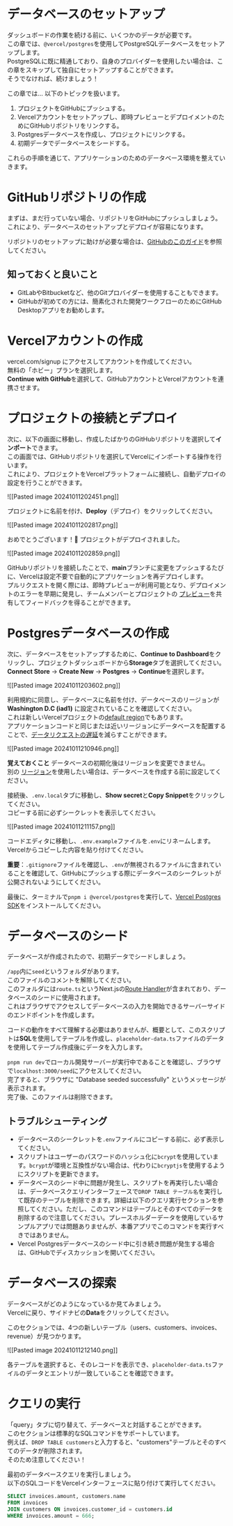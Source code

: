 # データベースのセットアップ
ダッシュボードの作業を続ける前に、いくつかのデータが必要です。  
この章では、`@vercel/postgres`を使用してPostgreSQLデータベースをセットアップします。  
PostgreSQLに既に精通しており、自身のプロバイダーを使用したい場合は、この章をスキップして独自にセットアップすることができます。  
そうでなければ、続けましょう！  

この章では... 以下のトピックを扱います。  

1. プロジェクトをGitHubにプッシュする。
2. Vercelアカウントをセットアップし、即時プレビューとデプロイメントのためにGitHubリポジトリをリンクする。
3. Postgresデータベースを作成し、プロジェクトにリンクする。
4. 初期データでデータベースをシードする。

これらの手順を通じて、アプリケーションのためのデータベース環境を整えていきます。  

# GitHubリポジトリの作成
まずは、まだ行っていない場合、リポジトリをGitHubにプッシュしましょう。  
これにより、データベースのセットアップとデプロイが容易になります。  

リポジトリのセットアップに助けが必要な場合は、[GitHubのこのガイド](https://help.github.com/en/github/getting-started-with-github/create-a-repo)を参照してください。  

## 知っておくと良いこと

- GitLabやBitbucketなど、他のGitプロバイダーを使用することもできます。
- GitHubが初めての方には、簡素化された開発ワークフローのためにGitHub Desktopアプリをお勧めします。

# Vercelアカウントの作成
vercel.com/signup にアクセスしてアカウントを作成してください。  
無料の「ホビー」プランを選択します。  
**Continue with GitHub**を選択して、GitHubアカウントとVercelアカウントを連携させます。  

# プロジェクトの接続とデプロイ
次に、以下の画面に移動し、作成したばかりのGitHubリポジトリを選択して**インポート**できます。  
この画面では、GitHubリポジトリを選択してVercelにインポートする操作を行います。  
これにより、プロジェクトをVercelプラットフォームに接続し、自動デプロイの設定を行うことができます。  

![[Pasted image 20241011202451.png]]

プロジェクトに名前を付け、**Deploy**（デプロイ）をクリックしてください。  

![[Pasted image 20241011202817.png]]

おめでとうございます！🎉 プロジェクトがデプロイされました。

![[Pasted image 20241011202859.png]]

GitHubリポジトリを接続したことで、**main**ブランチに変更をプッシュするたびに、Vercelは設定不要で自動的にアプリケーションを再デプロイします。  
プルリクエストを開く際には、即時プレビューが利用可能となり、デプロイメントのエラーを早期に発見し、チームメンバーとプロジェクトの [プレビュー](https://vercel.com/docs/deployments/preview-deployments#preview-urls)を共有してフィードバックを得ることができます。  

# Postgresデータベースの作成
次に、データベースをセットアップするために、**Continue to Dashboard**をクリックし、プロジェクトダッシュボードから**Storage**タブを選択してください。  
**Connect Store** → **Create New** → **Postgres** → **Continue**を選択します。

![[Pasted image 20241011203602.png]]

利用規約に同意し、データベースに名前を付け、データベースのリージョンが **Washington D.C (iad1)** に設定されていることを確認してください。  
これは新しいVercelプロジェクトの[default region](https://vercel.com/docs/functions/configuring-functions/region)でもあります。  
アプリケーションコードと同じまたは近いリージョンにデータベースを配置することで、[データリクエストの遅延](https://developer.mozilla.org/en-US/docs/Web/Performance/Understanding_latency)を減らすことができます。  

![[Pasted image 20241011210946.png]]

**覚えておくこと**
データベースの初期化後はリージョンを変更できません。  
別の [リージョン](https://vercel.com/docs/storage/vercel-postgres/limits#supported-regions)を使用したい場合は、データベースを作成する前に設定してください。  

接続後、`.env.local`タブに移動し、**Show secret**と**Copy Snippet**をクリックしてください。  
コピーする前に必ずシークレットを表示してください。  

![[Pasted image 20241011211157.png]]

コードエディタに移動し、`.env.example`ファイルを`.env`にリネームします。  
Vercelからコピーした内容を貼り付けてください。  

**重要**：`.gitignore`ファイルを確認し、`.env`が無視されるファイルに含まれていることを確認して、GitHubにプッシュする際にデータベースのシークレットが公開されないようにしてください。

最後に、ターミナルで`pnpm i @vercel/postgres`を実行して、[Vercel Postgres SDK](https://vercel.com/docs/storage/vercel-postgres/sdk)をインストールしてください。

# データベースのシード
データベースが作成されたので、初期データでシードしましょう。

`/app`内に`seed`というフォルダがあります。  
このファイルのコメントを解除してください。  
このフォルダには`route.ts`というNext.jsの[Route Handler](https://nextjs.org/docs/app/building-your-application/routing/route-handlers)が含まれており、データベースのシードに使用されます。  
これはブラウザでアクセスしてデータベースの入力を開始できるサーバーサイドのエンドポイントを作成します。  

コードの動作をすべて理解する必要はありませんが、概要として、このスクリプトは**SQL**を使用してテーブルを作成し、`placeholder-data.ts`ファイルのデータを使用してテーブル作成後にデータを入力します。  

`pnpm run dev`でローカル開発サーバーが実行中であることを確認し、ブラウザで`localhost:3000/seed`にアクセスしてください。  
完了すると、ブラウザに "Database seeded successfully" というメッセージが表示されます。  
完了後、このファイルは削除できます。  

## トラブルシューティング

- データベースのシークレットを`.env`ファイルにコピーする前に、必ず表示してください。
- スクリプトはユーザーのパスワードのハッシュ化に`bcrypt`を使用しています。`bcrypt`が環境と互換性がない場合は、代わりに`bcryptjs`を使用するようにスクリプトを更新できます。
- データベースのシード中に問題が発生し、スクリプトを再実行したい場合は、データベースクエリインターフェースで`DROP TABLE テーブル名`を実行して既存のテーブルを削除できます。詳細は以下のクエリ実行セクションを参照してください。ただし、このコマンドはテーブルとそのすべてのデータを削除するので注意してください。プレースホルダーデータを使用しているサンプルアプリでは問題ありませんが、本番アプリでこのコマンドを実行すべきではありません。
- Vercel Postgresデータベースのシード中に引き続き問題が発生する場合は、GitHubでディスカッションを開いてください。

# データベースの探索
データベースがどのようになっているか見てみましょう。  
Vercelに戻り、サイドナビの**Data**をクリックしてください。  

このセクションでは、4つの新しいテーブル（users、customers、invoices、revenue）が見つかります。  

![[Pasted image 20241011212140.png]]

各テーブルを選択すると、そのレコードを表示でき、`placeholder-data.ts`ファイルのデータとエントリが一致していることを確認できます。  

# クエリの実行
「query」タブに切り替えて、データベースと対話することができます。  
このセクションは標準的なSQLコマンドをサポートしています。  
例えば、`DROP TABLE customers`と入力すると、"customers"テーブルとそのすべてのデータが削除されます。   
そのため注意してください！  

最初のデータベースクエリを実行しましょう。  
以下のSQLコードをVercelインターフェースに貼り付けて実行してください。  

```sql
SELECT invoices.amount, customers.name
FROM invoices
JOIN customers ON invoices.customer_id = customers.id
WHERE invoices.amount = 666;
```
